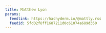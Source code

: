 ```yaml
---
title: Matthew Lyon
params:
  feedlink: https://hachyderm.io/@mattly.rss
  feedid: 5fd02f8ff1687211d0c61074a689d350
---
```

